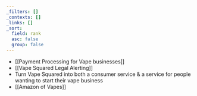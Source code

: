 ```yaml
---
_filters: []
_contexts: []
_links: []
_sort:
  field: rank
  asc: false
  group: false
---
```

- [[Payment Processing for Vape businesses]]
- [[Vape Squared Legal Alerting]]
- Turn Vape Squared into both a consumer service & a service for people wanting to start their vape business
- [[Amazon of Vapes]]